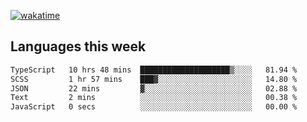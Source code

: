 [![wakatime](https://wakatime.com/badge/user/2d08dcba-b829-42d8-897d-6a005f58591f.svg)](https://wakatime.com/@2d08dcba-b829-42d8-897d-6a005f58591f)

## Languages this week

<!--START_SECTION:waka-->

```txt
TypeScript   10 hrs 48 mins  ████████████████████▒░░░░   81.94 %
SCSS         1 hr 57 mins    ███▓░░░░░░░░░░░░░░░░░░░░░   14.80 %
JSON         22 mins         ▓░░░░░░░░░░░░░░░░░░░░░░░░   02.88 %
Text         2 mins          ░░░░░░░░░░░░░░░░░░░░░░░░░   00.38 %
JavaScript   0 secs          ░░░░░░░░░░░░░░░░░░░░░░░░░   00.00 %
```

<!--END_SECTION:waka-->
